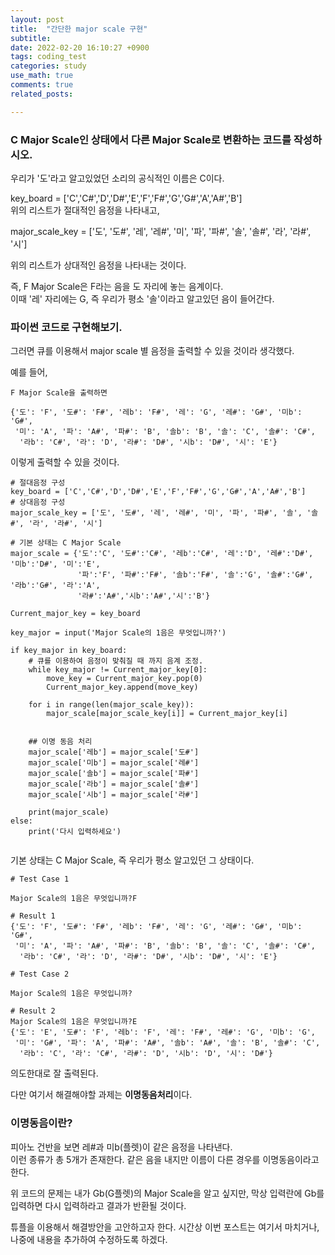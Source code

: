 ```yaml
---
layout: post
title:  "간단한 major scale 구현"
subtitle:   
date: 2022-02-20 16:10:27 +0900
tags: coding_test
categories: study
use_math: true
comments: true
related_posts:

---
```


### C Major Scale인 상태에서 다른 Major Scale로 변환하는 코드를 작성하시오.<br/>

우리가 '도'라고 알고있었던 소리의 공식적인 이름은 C이다.<br/>

key_board = ['C','C#','D','D#','E','F','F#','G','G#','A','A#','B']<br/>
위의 리스트가 절대적인 음정을 나타내고,<br/>

major_scale_key = ['도', '도#', '레', '레#', '미', '파', '파#', '솔', '솔#', '라', '라#', '시']<br/>

위의 리스트가 상대적인 음정을 나타내는 것이다.<br/>

즉, F Major Scale은 F라는 음을 도 자리에 놓는 음계이다.<br/>
이때 '레' 자리에는 G, 즉 우리가 평소 '솔'이라고 알고있던 음이 들어간다.<br/>


### 파이썬 코드로 구현해보기.<br/>

그러면 큐를 이용해서 major scale 별 음정을 출력할 수 있을 것이라 생각했다.

예를 들어,
```
F Major Scale을 출력하면

{'도': 'F', '도#': 'F#', '레b': 'F#', '레': 'G', '레#': 'G#', '미b': 'G#',
 '미': 'A', '파': 'A#', '파#': 'B', '솔b': 'B', '솔': 'C', '솔#': 'C#',
  '라b': 'C#', '라': 'D', '라#': 'D#', '시b': 'D#', '시': 'E'}
```
이렇게 출력할 수 있을 것이다.<br/>

```
# 절대음정 구성
key_board = ['C','C#','D','D#','E','F','F#','G','G#','A','A#','B']
# 상대음정 구성
major_scale_key = ['도', '도#', '레', '레#', '미', '파', '파#', '솔', '솔#', '라', '라#', '시']

# 기본 상태는 C Major Scale
major_scale = {'도':'C', '도#':'C#', '레b':'C#', '레':'D', '레#':'D#', '미b':'D#', '미':'E',
               '파':'F', '파#':'F#', '솔b':'F#', '솔':'G', '솔#':'G#', '라b':'G#', '라':'A',
               '라#':'A#','시b':'A#','시':'B'}

Current_major_key = key_board

key_major = input('Major Scale의 1음은 무엇입니까?')

if key_major in key_board:
    # 큐를 이용하여 음정이 맞춰질 때 까지 음계 조정.
    while key_major != Current_major_key[0]:
        move_key = Current_major_key.pop(0)
        Current_major_key.append(move_key)
    
    for i in range(len(major_scale_key)):
        major_scale[major_scale_key[i]] = Current_major_key[i]
    
    
    ## 이명 동음 처리
    major_scale['레b'] = major_scale['도#']
    major_scale['미b'] = major_scale['레#']
    major_scale['솔b'] = major_scale['파#']
    major_scale['라b'] = major_scale['솔#']
    major_scale['시b'] = major_scale['라#']
    
    print(major_scale)
else:
    print('다시 입력하세요')
    
```
기본 상태는 C Major Scale, 즉 우리가 평소 알고있던 그 상태이다.<br/>

```
# Test Case 1

Major Scale의 1음은 무엇입니까?F

# Result 1
{'도': 'F', '도#': 'F#', '레b': 'F#', '레': 'G', '레#': 'G#', '미b': 'G#',
 '미': 'A', '파': 'A#', '파#': 'B', '솔b': 'B', '솔': 'C', '솔#': 'C#',
  '라b': 'C#', '라': 'D', '라#': 'D#', '시b': 'D#', '시': 'E'}

# Test Case 2

Major Scale의 1음은 무엇입니까?

# Result 2
Major Scale의 1음은 무엇입니까?E
{'도': 'E', '도#': 'F', '레b': 'F', '레': 'F#', '레#': 'G', '미b': 'G',
 '미': 'G#', '파': 'A', '파#': 'A#', '솔b': 'A#', '솔': 'B', '솔#': 'C',
  '라b': 'C', '라': 'C#', '라#': 'D', '시b': 'D', '시': 'D#'}
```
의도한대로 잘 출력된다.<br/>

다만 여기서 해결해야할 과제는 **이명동음처리**이다.

### 이명동음이란?<br/>

피아노 건반을 보면 레#과 미b(플렛)이 같은 음정을 나타낸다.<br/>
이런 종류가 총 5개가 존재한다. 같은 음을 내지만 이름이 다른 경우를 이명동음이라고 한다.<br/>

위 코드의 문제는 내가 Gb(G플렛)의 Major Scale을 알고 싶지만, 막상 입력란에 Gb를 입력하면 다시 입력하라고 결과가 반환될 것이다.<br/>

튜플을 이용해서 해결방안을 고안하고자 한다. 시간상 이번 포스트는 여기서 마치거나, 나중에 내용을 추가하여 수정하도록 하겠다.